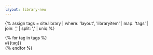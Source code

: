 ```yaml
---
layout: library-new
---
```


<!--Table-->
<div class="w-100 center flex flex-wrap">
<div class="mw8 w-100 center">

{% assign tags = site.library | where: 'layout', 'libraryitem' | map: 'tags' | join: ',' | split: ',' | uniq %}
<div class="w-100 center flex flex-wrap">
{% for tag in tags %}
<div class="w-third-l w-100 pa3 item">
    <div class="bg-newmba-offwhite">
        <div class="newmba-purple">#{{tag}}</div>
    </div>
</div>
{% endfor %}
</div>